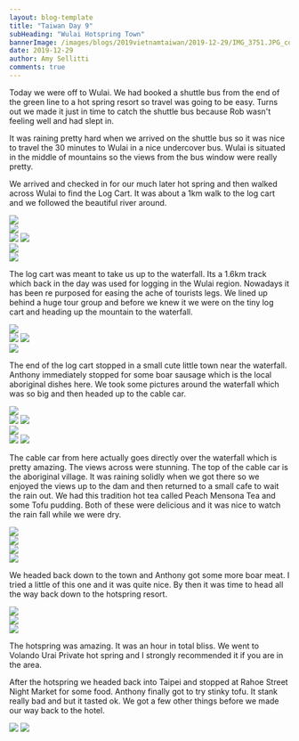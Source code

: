 ```yaml
---
layout: blog-template
title: "Taiwan Day 9"
subHeading: "Wulai Hotspring Town"
bannerImage: /images/blogs/2019vietnamtaiwan/2019-12-29/IMG_3751.JPG_compressed.JPEG
date: 2019-12-29
author: Amy Sellitti
comments: true
---
```


Today we were off to Wulai. We had booked a shuttle bus from the end of the green line to a hot spring resort so travel was going to be easy. Turns out we made it just in time to catch the shuttle bus because Rob wasn't feeling well and had slept in. 

It was raining pretty hard when we arrived on the shuttle bus so it was nice to travel the 30 minutes to Wulai in a nice undercover bus. Wulai is situated in the middle of mountains so the views from the bus window were really pretty.

We arrived and checked in for our much later hot spring and then walked across Wulai to find the Log Cart. It was about a 1km walk to the log cart and we followed the beautiful river around. 

<div class="center-image"><img src="/images/blogs/2019vietnamtaiwan/2019-12-29/IMG_20191229_120734.jpg_compressed.JPEG" /></div>
<div class="center-image"><img src="/images/blogs/2019vietnamtaiwan/2019-12-29/IMG_20191229_120835.jpg_compressed.JPEG" /></div>
<div class="grid-2c">
  <img src="/images/blogs/2019vietnamtaiwan/2019-12-29/IMG_20191229_121038.jpg_compressed.JPEG"/>
  <img src="/images/blogs/2019vietnamtaiwan/2019-12-29/20191229141002_IMG_3744.jpg_compressed.JPEG"/>
</div>
<div class="center-image"><img src="/images/blogs/2019vietnamtaiwan/2019-12-29/IMG_20191229_121209.jpg_compressed.JPEG" /></div>
<div class="center-image"><img src="/images/blogs/2019vietnamtaiwan/2019-12-29/IMG_20191229_121704.jpg_compressed.JPEG" /></div>

The log cart was meant to take us up to the waterfall. Its a 1.6km track which back in the day was used for logging in the Wulai region. Nowadays it has been re purposed for easing the ache of tourists legs. We lined up behind a huge tour group and before we knew it we were on the tiny log cart and heading up the mountain to the waterfall.

<div class="center-image"><img src="/images/blogs/2019vietnamtaiwan/2019-12-29/IMG_20191229_131147.jpg_compressed.JPEG" /></div>
<div class="grid-2c">
  <img src="/images/blogs/2019vietnamtaiwan/2019-12-29/IMG_20191229_130715.jpg_compressed.JPEG"/>
  <img src="/images/blogs/2019vietnamtaiwan/2019-12-29/IMG_20191229_130723.jpg_compressed.JPEG"/>
</div>
<div class="center-image"><img src="/images/blogs/2019vietnamtaiwan/2019-12-29/IMG_20191229_131409.jpg_compressed.JPEG" /></div>

The end of the log cart stopped in a small cute little town near the waterfall. Anthony immediately stopped for some boar sausage which is the local aboriginal dishes here.  We took some pictures around the waterfall which was so big and then headed up to the cable car.

<div class="center-image"><img src="/images/blogs/2019vietnamtaiwan/2019-12-29/IMG_20191229_131846.jpg_compressed.JPEG" /></div>
<div class="grid-2c">
  <img src="/images/blogs/2019vietnamtaiwan/2019-12-29/IMG_3761.JPG_compressed.JPEG"/>
  <img src="/images/blogs/2019vietnamtaiwan/2019-12-29/20191229153500_IMG_3757.jpg_compressed.JPEG"/>
</div>
<div class="center-image"><img src="/images/blogs/2019vietnamtaiwan/2019-12-29/IMG_3765.JPG_compressed.JPEG" /></div>
<div class="grid-2c">
  <img src="/images/blogs/2019vietnamtaiwan/2019-12-29/IMG_20191229_133210.jpg_compressed.JPEG"/>
  <img src="/images/blogs/2019vietnamtaiwan/2019-12-29/IMG_20191229_133359_1.jpg_compressed.JPEG"/>
</div>

The cable car from here actually goes directly over the waterfall which is pretty amazing. The views across were stunning. The top of the cable car is the aboriginal village. It was raining solidly when we got there so we enjoyed the views up to the dam and then returned to a small cafe to wait the rain out. We had this tradition hot tea called Peach Mensona Tea and some Tofu pudding. Both of these were delicious and it was nice to watch the rain fall while we were dry. 

<div class="center-image"><img src="/images/blogs/2019vietnamtaiwan/2019-12-29/IMG_20191229_141340.jpg_compressed.JPEG" /></div>
<div class="center-image"><img src="/images/blogs/2019vietnamtaiwan/2019-12-29/IMG_20191229_141432.jpg_compressed.JPEG" /></div>
<div class="center-image"><img src="/images/blogs/2019vietnamtaiwan/2019-12-29/IMG_20191229_141519.jpg_compressed.JPEG" /></div>
<div class="center-image"><img src="/images/blogs/2019vietnamtaiwan/2019-12-29/IMG_20191229_144936.jpg_compressed.JPEG" /></div>

We headed back down to the town and Anthony got some more boar meat. I tried a little of this one and it was quite nice. By then it was time to head all the way back down to the hotspring resort.

<div class="center-image"><img src="/images/blogs/2019vietnamtaiwan/2019-12-29/IMG_20191229_163235.jpg_compressed.JPEG" /></div>
<div class="center-image"><img src="/images/blogs/2019vietnamtaiwan/2019-12-29/IMG_20191229_161707.jpg_compressed.JPEG" /></div>
<div class="center-image"><img src="/images/blogs/2019vietnamtaiwan/2019-12-29/IMG_3751.JPG_compressed.JPEG" /></div>

The hotspring was amazing. It was an hour in total bliss. We went to Volando Urai Private hot spring and I strongly recommended it if you are in the area. 

After the hotspring we headed back into Taipei and stopped at Rahoe Street Night Market for some food. Anthony finally got to try stinky tofu. It stank really bad and but it tasted ok. We got a few other things before we made our way back to the hotel.

<div class="grid-2c">
  <img src="/images/blogs/2019vietnamtaiwan/2019-12-29/IMG_3771.JPG_compressed.JPEG"/>
  <img src="/images/blogs/2019vietnamtaiwan/2019-12-29/IMG_3775.JPG_compressed.JPEG"/>
</div>